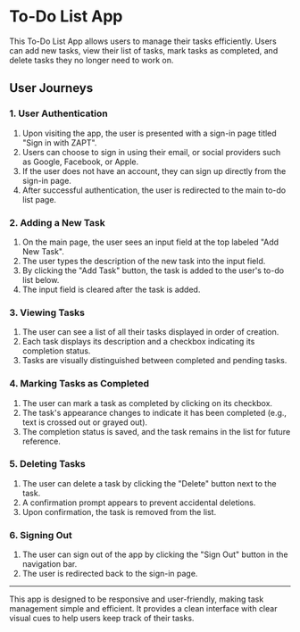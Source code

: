# To-Do List App

This To-Do List App allows users to manage their tasks efficiently. Users can add new tasks, view their list of tasks, mark tasks as completed, and delete tasks they no longer need to work on.

## User Journeys

### 1. User Authentication

1. Upon visiting the app, the user is presented with a sign-in page titled "Sign in with ZAPT".
2. Users can choose to sign in using their email, or social providers such as Google, Facebook, or Apple.
3. If the user does not have an account, they can sign up directly from the sign-in page.
4. After successful authentication, the user is redirected to the main to-do list page.

### 2. Adding a New Task

1. On the main page, the user sees an input field at the top labeled "Add New Task".
2. The user types the description of the new task into the input field.
3. By clicking the "Add Task" button, the task is added to the user's to-do list below.
4. The input field is cleared after the task is added.

### 3. Viewing Tasks

1. The user can see a list of all their tasks displayed in order of creation.
2. Each task displays its description and a checkbox indicating its completion status.
3. Tasks are visually distinguished between completed and pending tasks.

### 4. Marking Tasks as Completed

1. The user can mark a task as completed by clicking on its checkbox.
2. The task's appearance changes to indicate it has been completed (e.g., text is crossed out or grayed out).
3. The completion status is saved, and the task remains in the list for future reference.

### 5. Deleting Tasks

1. The user can delete a task by clicking the "Delete" button next to the task.
2. A confirmation prompt appears to prevent accidental deletions.
3. Upon confirmation, the task is removed from the list.

### 6. Signing Out

1. The user can sign out of the app by clicking the "Sign Out" button in the navigation bar.
2. The user is redirected back to the sign-in page.

---

This app is designed to be responsive and user-friendly, making task management simple and efficient. It provides a clean interface with clear visual cues to help users keep track of their tasks.
